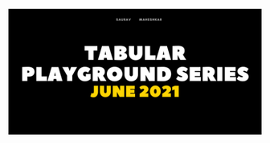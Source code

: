 ![](https://github.com/SauravMaheshkar/Tabular-Playground-Series-June-2021/blob/main/assets/TPS%20June%202021.png?raw=true)
